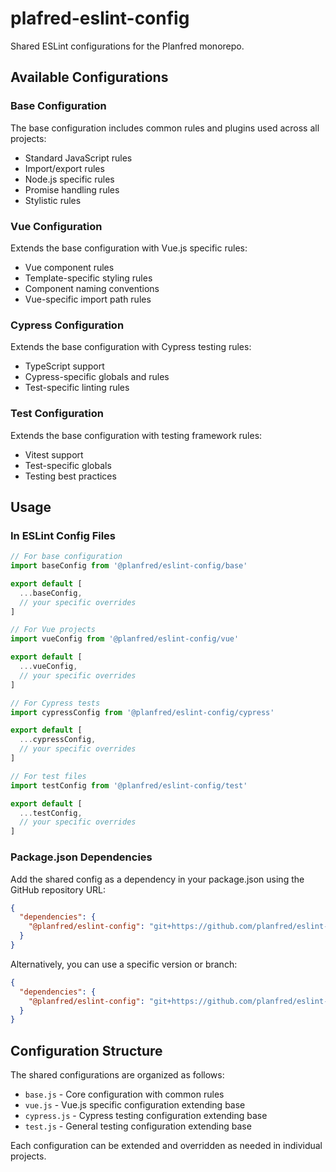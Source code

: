 # plafred-eslint-config

Shared ESLint configurations for the Planfred monorepo.

## Available Configurations

### Base Configuration

The base configuration includes common rules and plugins used across all projects:

- Standard JavaScript rules
- Import/export rules
- Node.js specific rules
- Promise handling rules
- Stylistic rules

### Vue Configuration

Extends the base configuration with Vue.js specific rules:

- Vue component rules
- Template-specific styling rules
- Component naming conventions
- Vue-specific import path rules

### Cypress Configuration

Extends the base configuration with Cypress testing rules:

- TypeScript support
- Cypress-specific globals and rules
- Test-specific linting rules

### Test Configuration

Extends the base configuration with testing framework rules:

- Vitest support
- Test-specific globals
- Testing best practices

## Usage

### In ESLint Config Files

```javascript
// For base configuration
import baseConfig from '@planfred/eslint-config/base'

export default [
  ...baseConfig,
  // your specific overrides
]

// For Vue projects
import vueConfig from '@planfred/eslint-config/vue'

export default [
  ...vueConfig,
  // your specific overrides
]

// For Cypress tests
import cypressConfig from '@planfred/eslint-config/cypress'

export default [
  ...cypressConfig,
  // your specific overrides
]

// For test files
import testConfig from '@planfred/eslint-config/test'

export default [
  ...testConfig,
  // your specific overrides
]
```

### Package.json Dependencies

Add the shared config as a dependency in your package.json using the GitHub repository URL:

```json
{
  "dependencies": {
    "@planfred/eslint-config": "git+https://github.com/planfred/eslint-config.git"
  }
}
```

Alternatively, you can use a specific version or branch:

```json
{
  "dependencies": {
    "@planfred/eslint-config": "git+https://github.com/planfred/eslint-config.git#v1.0.0"
  }
}
```

## Configuration Structure

The shared configurations are organized as follows:

- `base.js` - Core configuration with common rules
- `vue.js` - Vue.js specific configuration extending base
- `cypress.js` - Cypress testing configuration extending base
- `test.js` - General testing configuration extending base

Each configuration can be extended and overridden as needed in individual projects.
